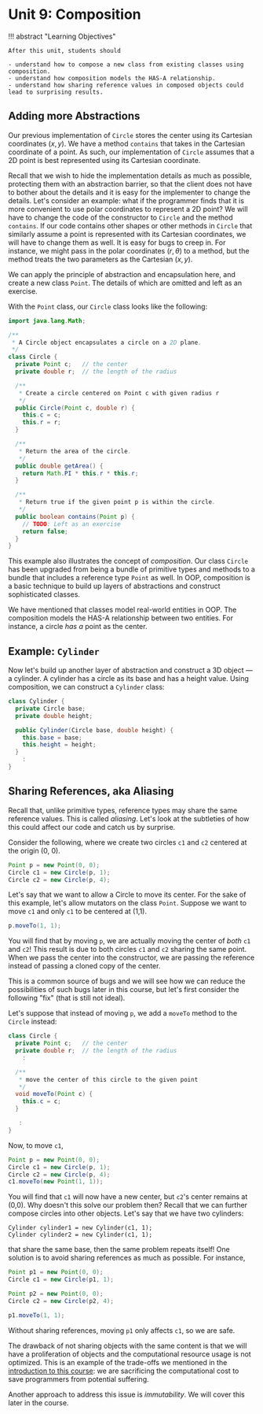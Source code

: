 # Unit 9: Composition

!!! abstract "Learning Objectives"

    After this unit, students should

    - understand how to compose a new class from existing classes using composition.
    - understand how composition models the HAS-A relationship.
    - understand how sharing reference values in composed objects could lead to surprising results.


## Adding more Abstractions

Our previous implementation of `Circle` stores the center using its Cartesian coordinates $(x,y)$.  We have a method `contains` that takes in the Cartesian coordinate of a point.  As such, our implementation of `Circle` assumes that a 2D point is best represented using its Cartesian coordinate.  

Recall that we wish to hide the implementation details as much as possible, protecting them with an abstraction barrier, so that the client does not have to bother about the details and it is easy for the implementer to change the details.  Let's consider an example: what if the programmer finds that it is more convenient to use polar coordinates to represent a 2D point?  We will have to change the code of the constructor to `Circle` and the method `contains`.  If our code contains other shapes or other methods in `Circle` that similarly assume a point is represented with its Cartesian coordinates, we will have to change them as well.  It is easy for bugs to creep in.  For instance, we might pass in the polar coordinates $(r, \theta)$ to a method, but the method treats the two parameters as the Cartesian $(x,y)$.

We can apply the principle of abstraction and encapsulation here, and create a new class `Point`.  The details of which are omitted and left as an exercise.

With the `Point` class, our `Circle` class looks like the following:

```Java  title="Circle v0.5" hl_lines="7 13 28"
import java.lang.Math;

/**
 * A Circle object encapsulates a circle on a 2D plane.  
 */
class Circle {
  private Point c;   // the center
  private double r;  // the length of the radius

  /**
   * Create a circle centered on Point c with given radius r
   */
  public Circle(Point c, double r) {
    this.c = c;
    this.r = r;
  }

  /**
   * Return the area of the circle.
   */
  public double getArea() {
    return Math.PI * this.r * this.r;
  }

  /**
   * Return true if the given point p is within the circle.
   */
  public boolean contains(Point p) {
    // TODO: Left as an exercise
    return false;
  }
}
```

This example also illustrates the concept of _composition_.  Our class `Circle` has been upgraded from being a bundle of primitive types and methods to a bundle that includes a reference type `Point` as well.  In OOP, composition is a basic technique to build up layers of abstractions and construct sophisticated classes.

We have mentioned that classes model real-world entities in OOP.  The composition models the HAS-A relationship between two entities.  For instance, a circle _has a_ point as the center.

## Example: `Cylinder`

Now let's build up another layer of abstraction and construct a 3D object &mdash; a cylinder.  A cylinder has a circle as its base and has a height value.  Using composition, we can construct a `Cylinder` class:

```Java
class Cylinder {
  private Circle base;
  private double height;

  public Cylinder(Circle base, double height) {
    this.base = base;
    this.height = height;
  }
    :
}
```


## Sharing References, aka Aliasing

Recall that, unlike primitive types, reference types may share the same reference values.  This is called _aliasing_.  Let's look at the subtleties of how this could affect our code and catch us by surprise.

Consider the following, where we create two circles `c1` and `c2` centered at the origin (0, 0).
```Java
Point p = new Point(0, 0);
Circle c1 = new Circle(p, 1);
Circle c2 = new Circle(p, 4);
```

Let's say that we want to allow a Circle to move its center.  For the sake of this example, let's allow mutators on the class `Point`.  Suppose we want to move `c1` and only `c1` to be centered at (1,1).
```Java
p.moveTo(1, 1);
```

You will find that by moving `p`, we are actually moving the center of _both_ `c1` and `c2`!  This result is due to both circles `c1` and `c2` sharing the same point.  When we pass the center into the constructor, we are passing the reference instead of passing a cloned copy of the center.  

This is a common source of bugs and we will see how we can reduce the possibilities of such bugs later in this course, but let's first consider the following "fix" (that is still not ideal).

Let's suppose that instead of moving `p`, we add a `moveTo` method to the `Circle` instead:

```Java  title="Circle v0.5.1 (with moveTo)" hl_lines="9-11"
class Circle {
  private Point c;   // the center
  private double r;  // the length of the radius
	:

  /**
   * move the center of this circle to the given point
   */
  void moveTo(Point c) {
    this.c = c;
  }

   :
}
```

Now, to move `c1`,
```Java
Point p = new Point(0, 0);
Circle c1 = new Circle(p, 1);
Circle c2 = new Circle(p, 4);
c1.moveTo(new Point(1, 1));
```

You will find that `c1` will now have a new center, but `c2`'s center remains at (0,0).  Why doesn't this solve our problem then?  Recall that we can further compose circles into other objects.  Let's say that we have two cylinders:
```
Cylinder cylinder1 = new Cylinder(c1, 1);
Cylinder cylinder2 = new Cylinder(c1, 1);
```

that share the same base, then the same problem repeats itself! One solution is to avoid sharing references as much as possible.  For instance,

```Java
Point p1 = new Point(0, 0);
Circle c1 = new Circle(p1, 1);

Point p2 = new Point(0, 0);
Circle c2 = new Circle(p2, 4);

p1.moveTo(1, 1);
```

Without sharing references, moving `p1` only affects `c1`, so we are safe.   

The drawback of not sharing objects with the same content is that we will have a proliferation of objects and the computational resource usage is not optimized.  This is an example of the trade-offs we mentioned in the [introduction to this course](00-overview.md): we are sacrificing the computational cost to save programmers from potential suffering.

Another approach to address this issue is _immutability_.  We will cover this later in the course.